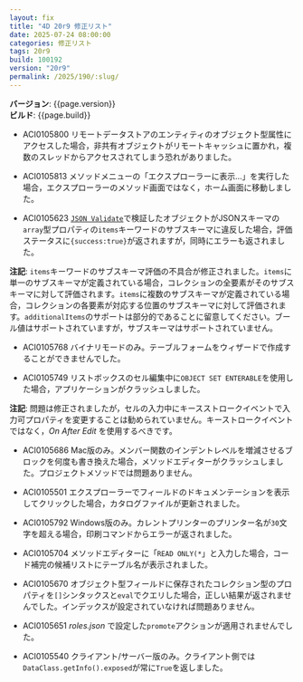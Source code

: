 ```yaml
---
layout: fix
title: "4D 20r9 修正リスト"
date: 2025-07-24 08:00:00
categories: 修正リスト
tags: 20r9
build: 100192
version: "20r9"
permalink: /2025/190/:slug/
---
```


**バージョン**: {{page.version}}  
**ビルド**: {{page.build}} 

* ACI0105800 リモートデータストアのエンティティのオブジェクト型属性にアクセスした場合，非共有オブジェクトがリモートキャッシュに置かれ，複数のスレッドからアクセスされてしまう恐れがありました。

* ACI0105813 メソッドメニューの「エクスプローラーに表示…」を実行した場合，エクスプローラーのメソッド画面ではなく，ホーム画面に移動しました。

* ACI0105623 [`JSON Validate`](https://developer.4d.com/docs/ja/commands/json-validate)で検証したオブジェクトがJSONスキーマの`array`型プロパティの`items`キーワードのサブスキーマに違反した場合，評価ステータスに`{success:true}`が返されますが，同時にエラーも返されました。

**注記**: `items`キーワードのサブスキーマ評価の不具合が修正されました。`items`に単一のサブスキーマが定義されている場合，コレクションの全要素がそのサブスキーマに対して評価されます。`items`に複数のサブスキーマが定義されている場合，コレクションの各要素が対応する位置のサブスキーマに対して評価されます。`additionalItems`のサポートは部分的であることに留意してください。ブール値はサポートされていますが，サブスキーマはサポートされていません。

* ACI0105768 バイナリモードのみ。テーブルフォームをウィザードで作成することができませんでした。

* ACI0105749 リストボックスのセル編集中に`OBJECT SET ENTERABLE`を使用した場合，アプリケーションがクラッシュしました。

**注記**: 問題は修正されましたが，セルの入力中にキースストロークイベントで入力可プロパティを変更することは勧められていません。キーストロークイベントではなく，*On After Edit* を使用するべきです。

* ACI0105686 Mac版のみ。メンバー関数のインデントレベルを増減させるブロックを何度も書き換えた場合，メソッドエディターがクラッシュしました。プロジェクトメソッドでは問題ありません。

* ACI0105501 エクスプローラーでフィールドのドキュメンテーションを表示してクリックした場合，カタログファイルが更新されました。

* ACI0105792 Windows版のみ。カレントプリンターのプリンター名が`30`文字を超える場合，印刷コマンドからエラーが返されました。

* ACI0105704 メソッドエディターに「`READ ONLY(*`」と入力した場合，コード補完の候補リストにテーブル名が表示されました。

* ACI0105670 オブジェクト型フィールドに保存されたコレクション型のプロパティを`[]`シンタックスと`eval`でクエリした場合，正しい結果が返されませんでした。インデックスが設定されていなければ問題ありません。

* ACI0105651 *roles.json* で設定した`promote`アクションが適用されませんでした。

* ACI0105540 クライアント/サーバー版のみ。クライアント側では`DataClass.getInfo().exposed`が常に`True`を返しました。
